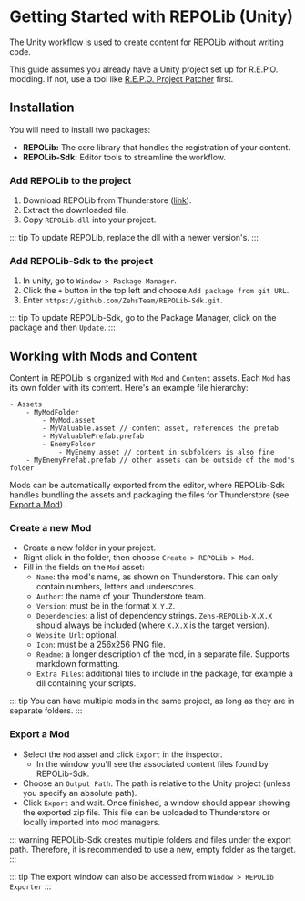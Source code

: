 # Getting Started with REPOLib (Unity)

The Unity workflow is used to create content for REPOLib without writing code.

This guide assumes you already have a Unity project set up for R.E.P.O. modding. If not, use a tool like [R.E.P.O. Project Patcher](https://github.com/Kesomannen/unity-repo-project-patcher) first.

## Installation

You will need to install two packages:

- **REPOLib:** The core library that handles the registration of your content.
- **REPOLib-Sdk:** Editor tools to streamline the workflow.

### Add REPOLib to the project

1. Download REPOLib from Thunderstore ([link](https://thunderstore.io/c/repo/p/Zehs/REPOLib/)).
2. Extract the downloaded file.
3. Copy `REPOLib.dll` into your project.

::: tip
To update REPOLib, replace the dll with a newer version's.
:::

### Add REPOLib-Sdk to the project

1. In unity, go to `Window > Package Manager`.
2. Click the `+` button in the top left and choose `Add package from git URL`.
3. Enter `https://github.com/ZehsTeam/REPOLib-Sdk.git`.

::: tip
To update REPOLib-Sdk, go to the Package Manager, click on the package and then `Update`.
:::

## Working with Mods and Content

Content in REPOLib is organized with `Mod` and `Content` assets.
Each `Mod` has its own folder with its content. Here's an example file hierarchy:

```
- Assets
    - MyModFolder
        - MyMod.asset
        - MyValuable.asset // content asset, references the prefab
        - MyValuablePrefab.prefab
        - EnemyFolder
            - MyEnemy.asset // content in subfolders is also fine
    - MyEnemyPrefab.prefab // other assets can be outside of the mod's folder
```

Mods can be automatically exported from the editor, where REPOLib-Sdk handles bundling the assets and packaging the files for Thunderstore (see [Export a Mod](#export-a-mod)).

### Create a new Mod

- Create a new folder in your project.
- Right click in the folder, then choose `Create > REPOLib > Mod`.
- Fill in the fields on the `Mod` asset:
  - `Name`: the mod's name, as shown on Thunderstore. This can only contain numbers, letters and underscores.
  - `Author`: the name of your Thunderstore team.
  - `Version`: must be in the format `X.Y.Z`.
  - `Dependencies`: a list of dependency strings. `Zehs-REPOLib-X.X.X` should always be included (where `X.X.X` is the target version).
  - `Website Url`: optional.
  - `Icon`: must be a 256x256 PNG file.
  - `Readme`: a longer description of the mod, in a separate file. Supports markdown formatting.
  - `Extra Files`: additional files to include in the package, for example a dll containing your scripts.

::: tip
You can have multiple mods in the same project, as long as they are in separate folders.
:::

### Export a Mod

- Select the `Mod` asset and click `Export` in the inspector.
  - In the window you'll see the associated content files found by REPOLib-Sdk.
- Choose an `Output Path`. The path is relative to the Unity project (unless you specify an absolute path).
- Click `Export` and wait. Once finished, a window should appear showing the exported zip file. This file can be uploaded to Thunderstore or locally imported into mod managers.

::: warning
REPOLib-Sdk creates multiple folders and files under the export path. Therefore, it is recommended to use a new, empty folder as the target.
:::

::: tip
The export window can also be accessed from `Window > REPOLib Exporter`
:::
